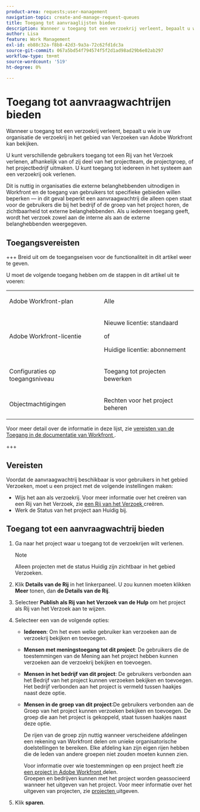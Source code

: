 ```yaml
---
product-area: requests;user-management
navigation-topic: create-and-manage-request-queues
title: Toegang tot aanvraaglijsten bieden
description: Wanneer u toegang tot een verzoekrij verleent, bepaalt u wie in uw organisatie de verzoekrij in het gebied van Verzoeken van Adobe Workfront kan bekijken.
author: Lisa
feature: Work Management
exl-id: eb88c32a-f8b8-42d3-9a3a-72c62fd1dc3a
source-git-commit: 067a5bd54f794574f5f2d1ad98ad29b6e02ab297
workflow-type: tm+mt
source-wordcount: '519'
ht-degree: 0%

---
```


# Toegang tot aanvraagwachtrijen bieden

Wanneer u toegang tot een verzoekrij verleent, bepaalt u wie in uw organisatie de verzoekrij in het gebied van Verzoeken van Adobe Workfront kan bekijken.

U kunt verschillende gebruikers toegang tot een Rij van het Verzoek verlenen, afhankelijk van of zij deel van het projectteam, de projectgroep, of het projectbedrijf uitmaken. U kunt toegang tot iedereen in het systeem aan een verzoekrij ook verlenen. 

Dit is nuttig in organisaties die externe belanghebbenden uitnodigen in Workfront en de toegang van gebruikers tot specifieke gebieden willen beperken — in dit geval beperkt een aanvraagwachtrij die alleen open staat voor de gebruikers die bij het bedrijf of de groep van het project horen, de zichtbaarheid tot externe belanghebbenden. Als u iedereen toegang geeft, wordt het verzoek zowel aan de interne als aan de externe belanghebbenden weergegeven.

## Toegangsvereisten

+++ Breid uit om de toegangseisen voor de functionaliteit in dit artikel weer te geven.

U moet de volgende toegang hebben om de stappen in dit artikel uit te voeren:

<table style="table-layout:auto"> 
 <col> 
 <col> 
 <tbody> 
  <tr> 
   <td role="rowheader">Adobe Workfront-plan</td> 
   <td> <p>Alle </p> </td> 
  </tr> 
  <tr> 
   <td role="rowheader">Adobe Workfront-licentie</td> 
   <td> 
   <p>Nieuwe licentie: standaard </p>
   of
   <p>Huidige licentie: abonnement </p> </td> 
  </tr> 
  <tr> 
   <td role="rowheader">Configuraties op toegangsniveau</td> 
   <td> <p>Toegang tot projecten bewerken</p> </td> 
  </tr> 
  <tr> 
   <td role="rowheader">Objectmachtigingen</td> 
   <td> <p> Rechten voor het project beheren</p> </td> 
  </tr> 
 </tbody> 
</table>

Voor meer detail over de informatie in deze lijst, zie [ vereisten van de Toegang in de documentatie van Workfront ](/help/quicksilver/administration-and-setup/add-users/access-levels-and-object-permissions/access-level-requirements-in-documentation.md).

+++

## Vereisten

Voordat de aanvraagwachtrij beschikbaar is voor gebruikers in het gebied Verzoeken, moet u een project met de volgende instellingen maken:

* Wijs het aan als verzoekrij. Voor meer informatie over het creëren van een Rij van het Verzoek, zie [ een Rij van het Verzoek ](../../../manage-work/requests/create-and-manage-request-queues/create-request-queue.md) creëren.
* Werk de Status van het project aan Huidig bij.

## Toegang tot een aanvraagwachtrij bieden

1. Ga naar het project waar u toegang tot de verzoekrijen wilt verlenen.

   >[!NOTE]
   >
   >Alleen projecten met de status Huidig zijn zichtbaar in het gebied Verzoeken.

1. Klik **Details van de Rij** in het linkerpaneel. U zou kunnen moeten klikken **Meer** tonen, dan **de Details van de Rij**.
1. Selecteer **Publish als Rij van het Verzoek van de Hulp** om het project als Rij van het Verzoek aan te wijzen.
1. Selecteer een van de volgende opties:

   * **Iedereen**: Om het even welke gebruiker kan verzoeken aan de verzoekrij bekijken en toevoegen.
   * **Mensen met meningstoegang tot dit project**: De gebruikers die de toestemmingen van de Mening aan het project hebben kunnen verzoeken aan de verzoekrij bekijken en toevoegen. 
   * **Mensen in het bedrijf van dit project**: De gebruikers verbonden aan het Bedrijf van het project kunnen verzoeken bekijken en toevoegen. Het bedrijf verbonden aan het project is vermeld tussen haakjes naast deze optie. 
   * **Mensen in de groep van dit project**:De gebruikers verbonden aan de Groep van het project kunnen verzoeken bekijken en toevoegen. De groep die aan het project is gekoppeld, staat tussen haakjes naast deze optie.

     De rijen van de groep zijn nuttig wanneer verscheidene afdelingen een rekening van Workfront delen om unieke organisatorische doelstellingen te bereiken. Elke afdeling kan zijn eigen rijen hebben die de leden van andere groepen niet zouden moeten kunnen zien.

     Voor informatie over wie toestemmingen op een project heeft zie [ een project in Adobe Workfront ](../../../workfront-basics/grant-and-request-access-to-objects/share-a-project.md) delen.\
     Groepen en bedrijven kunnen met het project worden geassocieerd wanneer het uitgeven van het project. Voor meer informatie over het uitgeven van projecten, zie [ projecten ](../../../manage-work/projects/manage-projects/edit-projects.md) uitgeven.

1. Klik **sparen**.

